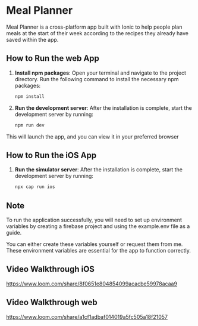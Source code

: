 # Meal Planner

Meal Planner is a cross-platform app built with Ionic to help people plan meals at the start of their week according to the recipes they already have saved within the app.


## How to Run the web App

1. **Install npm packages**:
    Open your terminal and navigate to the project directory. Run the following command to install the necessary npm packages:
    ```bash
    npm install
    ```

2. **Run the development server**:
    After the installation is complete, start the development server by running:
    ```bash
    npm run dev
    ```

This will launch the app, and you can view it in your preferred browser

## How to Run the iOS App

1. **Run the simulator server**:
    After the installation is complete, start the development server by running:
    ```bash
    npx cap run ios
    ```


## Note

To run the application successfully, you will need to set up environment variables by creating a firebase project and using the example.env file as a guide. 

You can either create these variables yourself or request them from me. These environment variables are essential for the app to function correctly.




## Video Walkthrough iOS 

https://www.loom.com/share/8f0651e804854099acacbe59978acaa9 


## Video Walkthrough web 

https://www.loom.com/share/a1cf1adbaf014019a5fc505a18f21057 